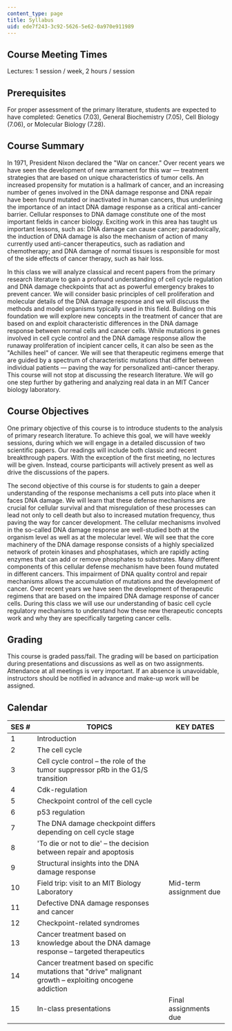 ```yaml
---
content_type: page
title: Syllabus
uid: ede7f243-3c92-5626-5e62-0a970e911989
---
```


Course Meeting Times
--------------------

Lectures: 1 session / week, 2 hours / session

Prerequisites
-------------

For proper assessment of the primary literature, students are expected to have completed: Genetics (7.03), General Biochemistry (7.05), Cell Biology (7.06), or Molecular Biology (7.28).

Course Summary
--------------

In 1971, President Nixon declared the "War on cancer." Over recent years we have seen the development of new armament for this war — treatment strategies that are based on unique characteristics of tumor cells. An increased propensity for mutation is a hallmark of cancer, and an increasing number of genes involved in the DNA damage response and DNA repair have been found mutated or inactivated in human cancers, thus underlining the importance of an intact DNA damage response as a critical anti-cancer barrier. Cellular responses to DNA damage constitute one of the most important fields in cancer biology. Exciting work in this area has taught us important lessons, such as: DNA damage can cause cancer; paradoxically, the induction of DNA damage is also the mechanism of action of many currently used anti-cancer therapeutics, such as radiation and chemotherapy; and DNA damage of normal tissues is responsible for most of the side effects of cancer therapy, such as hair loss.

In this class we will analyze classical and recent papers from the primary research literature to gain a profound understanding of cell cycle regulation and DNA damage checkpoints that act as powerful emergency brakes to prevent cancer. We will consider basic principles of cell proliferation and molecular details of the DNA damage response and we will discuss the methods and model organisms typically used in this field. Building on this foundation we will explore new concepts in the treatment of cancer that are based on and exploit characteristic differences in the DNA damage response between normal cells and cancer cells. While mutations in genes involved in cell cycle control and the DNA damage response allow the runaway proliferation of incipient cancer cells, it can also be seen as the "Achilles heel" of cancer. We will see that therapeutic regimens emerge that are guided by a spectrum of characteristic mutations that differ between individual patients — paving the way for personalized anti-cancer therapy. This course will not stop at discussing the research literature. We will go one step further by gathering and analyzing real data in an MIT Cancer biology laboratory.

Course Objectives
-----------------

One primary objective of this course is to introduce students to the analysis of primary research literature. To achieve this goal, we will have weekly sessions, during which we will engage in a detailed discussion of two scientific papers. Our readings will include both classic and recent breakthrough papers. With the exception of the first meeting, no lectures will be given. Instead, course participants will actively present as well as drive the discussions of the papers.

The second objective of this course is for students to gain a deeper understanding of the response mechanisms a cell puts into place when it faces DNA damage. We will learn that these defense mechanisms are crucial for cellular survival and that misregulation of these processes can lead not only to cell death but also to increased mutation frequency, thus paving the way for cancer development. The cellular mechanisms involved in the so-called DNA damage response are well-studied both at the organism level as well as at the molecular level. We will see that the core machinery of the DNA damage response consists of a highly specialized network of protein kinases and phosphatases, which are rapidly acting enzymes that can add or remove phosphates to substrates. Many different components of this cellular defense mechanism have been found mutated in different cancers. This impairment of DNA quality control and repair mechanisms allows the accumulation of mutations and the development of cancer. Over recent years we have seen the development of therapeutic regimens that are based on the impaired DNA damage response of cancer cells. During this class we will use our understanding of basic cell cycle regulatory mechanisms to understand how these new therapeutic concepts work and why they are specifically targeting cancer cells.

Grading
-------

This course is graded pass/fail. The grading will be based on participation during presentations and discussions as well as on two assignments. Attendance at all meetings is very important. If an absence is unavoidable, instructors should be notified in advance and make-up work will be assigned.

Calendar
--------

| SES # | TOPICS | KEY DATES |
| --- | --- | --- |
| 1 | Introduction | &nbsp; |
| 2 | The cell cycle | &nbsp; |
| 3 | Cell cycle control – the role of the tumor suppressor pRb in the G1/S transition | &nbsp; |
| 4 | Cdk-regulation | &nbsp; |
| 5 | Checkpoint control of the cell cycle | &nbsp; |
| 6 | p53 regulation | &nbsp; |
| 7 | The DNA damage checkpoint differs depending on cell cycle stage | &nbsp; |
| 8 | 'To die or not to die' – the decision between repair and apoptosis | &nbsp; |
| 9 | Structural insights into the DNA damage response | &nbsp; |
| 10 | Field trip: visit to an MIT Biology Laboratory | Mid-term assignment due |
| 11 | Defective DNA damage responses and cancer | &nbsp; |
| 12 | Checkpoint-related syndromes | &nbsp; |
| 13 | Cancer treatment based on knowledge about the DNA damage response – targeted therapeutics | &nbsp; |
| 14 | Cancer treatment based on specific mutations that "drive" malignant growth – exploiting oncogene addiction | &nbsp; |
| 15 | In-class presentations | Final assignments due